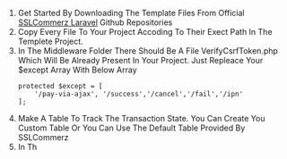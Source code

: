 1. Get Started By Downloading The Template Files From Official [SSLCommerz Laravel](https://github.com/sslcommerz/SSLCommerz-Laravel) Github Repositories
2. Copy Every File To Your Project Accoding To Their Exect Path In The Templete Project.
3. In The Middleware Folder There Should Be A File VerifyCsrfToken.php Which Will Be Already Present In Your Project. Just Repleace Your $except Array With Below Array
   ```
   protected $except = [
       '/pay-via-ajax', '/success','/cancel','/fail','/ipn'
   ];
   ```
4. Make A Table To Track The Transaction State. You Can Create You Custom Table Or You Can Use The Default Table Provided By SSLCommerz
5. In Th
